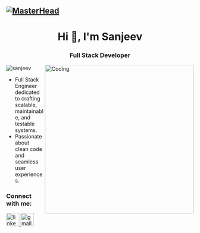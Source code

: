 [![MasterHead](https://firebasestorage.googleapis.com/v0/b/flexi-coding.appspot.com/o/dempgi7-520f8d5f-63d4-4453-8822-dbc149ae27f8.gif?alt=media&token=91c0c7b2-93c3-4029-b011-1a8703c5730d)](github.com/sanjeev1143)
---
<h1 align="center">Hi 👋, I'm Sanjeev</h1>
<h3 align="center">Full Stack Developer
</h3>


<img align="right" alt="Coding" width="400" src="https://cdn.dribbble.com/users/1162077/screenshots/3848914/programmer.gif">


<p align="left"> <img src="https://komarev.com/ghpvc/?username=sanjeev1143&label=Profile%20views&color=0e75b6&style=flat" alt="sanjeev" /> </p>


- Full Stack Engineer dedicated to crafting scalable, maintainable, and testable systems.
- Passionate about clean code and seamless user experiences.


<h3 align="left">Connect with me:</h3>




<div align="left">
   <a href="https://www.linkedin.com/in/sanjeev-sde" target="blank">
  <img src="https://img.shields.io/static/v1?message=LinkedIn&logo=linkedin&label=&color=0077B5&logoColor=white&labelColor=&style=for-the-badge" height="35" alt="linkedin logo"  />
  </a>
   
  <a href="mailto:sanjeevreddy.dev@gmail.com">
  <img src="https://img.shields.io/static/v1?message=Gmail&logo=gmail&label=&color=D14836&logoColor=white&labelColor=&style=for-the-badge" height="35" alt="gmail logo"  />
  </a>
  <!-- 
  <a href="">
  <img src="https://img.shields.io/static/v1?message=Discord&logo=discord&label=&color=7289DA&logoColor=white&labelColor=&style=for-the-badge" height="35" alt="discord logo"  />
  </a>
  -->
 
</div>


